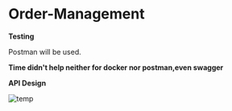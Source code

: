 # Order-Management


**Testing**

Postman will be used.

**Time didn't help neither for docker nor postman,even swagger**

**API Design**

![temp](https://user-images.githubusercontent.com/104472561/172065937-6057c558-b437-44e2-8f05-ccd4229080b3.png)


